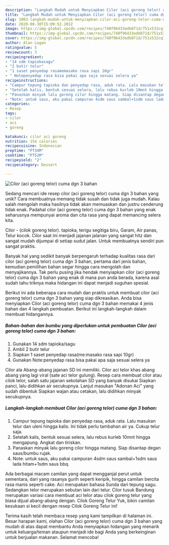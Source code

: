 ```yaml
---
description: "Langkah Mudah untuk Menyiapkan Cilor (aci goreng telor) cuma dgn 3 bahan Anti Gagal"
title: "Langkah Mudah untuk Menyiapkan Cilor (aci goreng telor) cuma dgn 3 bahan Anti Gagal"
slug: 1003-langkah-mudah-untuk-menyiapkan-cilor-aci-goreng-telor-cuma-dgn-3-bahan-anti-gagal
date: 2020-08-30T15:09:53.201Z
image: https://img-global.cpcdn.com/recipes/740f96433edb071d/751x532cq70/cilor-aci-goreng-telor-cuma-dgn-3-bahan-foto-resep-utama.jpg
thumbnail: https://img-global.cpcdn.com/recipes/740f96433edb071d/751x532cq70/cilor-aci-goreng-telor-cuma-dgn-3-bahan-foto-resep-utama.jpg
cover: https://img-global.cpcdn.com/recipes/740f96433edb071d/751x532cq70/cilor-aci-goreng-telor-cuma-dgn-3-bahan-foto-resep-utama.jpg
author: Alan Logan
ratingvalue: 5
reviewcount: 3
recipeingredient:
- "14 sdm tapiokasagu"
- "2 butir telur"
- "1 saset penyedap rasamemasako rasa sapi 10gr"
- " Notepenyedap rasa bisa pakai apa saja sesuai selera ya"
recipeinstructions:
- "Campur tepung tapioka dan penyedap rasa, aduk rata. Lalu masukan telur dan uleni hingga kalis. Ini tidak perlu tambahan air ya. Cukup telur saja."
- "Setelah kalis, bentuk sesuai selera, lalu rebus kurleb 10mnt hingga mengapung. Angkat dan tiriskan."
- "Panaskan minyak lalu goreng cilor hingga matang. Siap disantap degan saus/bumbu rujak."
- "Note: untuk saus, aku pakai campuran 4sdm saus sambal+1sdm saus lada hitam+1sdm saus bbq."
categories:
- Resep
tags:
- cilor
- aci
- goreng

katakunci: cilor aci goreng 
nutrition: 154 calories
recipecuisine: Indonesian
preptime: "PT34M"
cooktime: "PT52M"
recipeyield: "2"
recipecategory: Dessert

---
```



![Cilor (aci goreng telor) cuma dgn 3 bahan](https://img-global.cpcdn.com/recipes/740f96433edb071d/751x532cq70/cilor-aci-goreng-telor-cuma-dgn-3-bahan-foto-resep-utama.jpg)

Sedang mencari ide resep cilor (aci goreng telor) cuma dgn 3 bahan yang unik? Cara membuatnya memang tidak susah dan tidak juga mudah. Kalau salah mengolah maka hasilnya tidak akan memuaskan dan justru cenderung tidak enak. Padahal cilor (aci goreng telor) cuma dgn 3 bahan yang enak seharusnya mempunyai aroma dan cita rasa yang dapat memancing selera kita.

Cilor - (cilok goreng telor). tapioka, terigu segitiga biru, Garam, Air panas, Telur kocok. Cilor saat ini menjadi jajanan jalanan yang sangat hitz dan sangat mudah dijumpai di setiap sudut jalan. Untuk membuatnya sendiri pun sangat praktis.

Banyak hal yang sedikit banyak berpengaruh terhadap kualitas rasa dari cilor (aci goreng telor) cuma dgn 3 bahan, pertama dari jenis bahan, kemudian pemilihan bahan segar hingga cara mengolah dan menyajikannya. Tak perlu pusing jika hendak menyiapkan cilor (aci goreng telor) cuma dgn 3 bahan yang enak di mana pun anda berada, karena asal sudah tahu triknya maka hidangan ini dapat menjadi suguhan spesial.


Berikut ini ada beberapa cara mudah dan praktis untuk membuat cilor (aci goreng telor) cuma dgn 3 bahan yang siap dikreasikan. Anda bisa menyiapkan Cilor (aci goreng telor) cuma dgn 3 bahan memakai 4 jenis bahan dan 4 langkah pembuatan. Berikut ini langkah-langkah dalam membuat hidangannya.

<!--inarticleads1-->

##### Bahan-bahan dan bumbu yang diperlukan untuk pembuatan Cilor (aci goreng telor) cuma dgn 3 bahan:

1. Gunakan 14 sdm tapioka/sagu
1. Ambil 2 butir telur
1. Siapkan 1 saset penyedap rasa(me:masako rasa sapi 10gr)
1. Gunakan  Note:penyedap rasa bisa pakai apa saja sesuai selera ya


Cilor ala Abang-abang jajanan SD ini memiliki. Cilor aci telor khas abang abang yang lagi viral (sate aci telor gulung). Resep cara membuat cilor atau cilok telor, salah satu jajanan sekolahan SD yang banyak disukai Siapkan panci, lalu didihkan air secukupnya. Lanjut masukan &#34;Adonan Aci&#34; yang sudah dibentuk Siapkan wajan atau cetakan, lalu didihkan minyak secukupnya. 

<!--inarticleads2-->

##### Langkah-langkah membuat Cilor (aci goreng telor) cuma dgn 3 bahan:

1. Campur tepung tapioka dan penyedap rasa, aduk rata. Lalu masukan telur dan uleni hingga kalis. Ini tidak perlu tambahan air ya. Cukup telur saja.
1. Setelah kalis, bentuk sesuai selera, lalu rebus kurleb 10mnt hingga mengapung. Angkat dan tiriskan.
1. Panaskan minyak lalu goreng cilor hingga matang. Siap disantap degan saus/bumbu rujak.
1. Note: untuk saus, aku pakai campuran 4sdm saus sambal+1sdm saus lada hitam+1sdm saus bbq.


Ada berbagai macam camilan yang dapat mengganjal perut untuk sementara, dari yang rasanya gurih seperti keripik, hingga camilan bercita rasa manis seperti cake. Aci merupakan bahasa Sunda dari tepung sagu. Sedangkan telor merupakan sebutan lain dari telur. Cilor tusuk Bandung merupakan variasi cara membuat aci telor atau cilok goreng telur yang biasa dijual abang-abang dengan. Cilok Goreng Telur Yuk, bikin camilan kesukaan si kecil dengan resep Cilok Goreng Telur ini! 

Terima kasih telah membaca resep yang kami tampilkan di halaman ini. Besar harapan kami, olahan Cilor (aci goreng telor) cuma dgn 3 bahan yang mudah di atas dapat membantu Anda menyiapkan hidangan yang menarik untuk keluarga/teman ataupun menjadi ide bagi Anda yang berkeinginan untuk berjualan makanan. Selamat mencoba!
